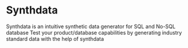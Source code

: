 # Synthdata
Synthdata is an intuitive synthetic data generator for SQL and No-SQL database
Test your product/database capabilities by generating industry standard data with the help of synthdata
